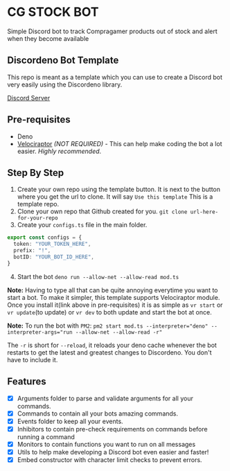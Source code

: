 # CG STOCK BOT

Simple Discord bot to track Compragamer products out of stock and alert when they become available

## Discordeno Bot Template

This repo is meant as a template which you can use to create a Discord bot very easily using the Discordeno library.

[Discord Server](https://discord.gg/J4NqJ72)

## Pre-requisites

- Deno
- [Velociraptor](https://deno.land/x/velociraptor@v1.0.0-beta.5) _(NOT REQUIRED)_ - This can help make coding the bot a lot easier. _Highly recommended_.

## Step By Step

1. Create your own repo using the template button. It is next to the button where you get the url to clone. It will say `Use this template` This is a template repo.
2. Clone your own repo that Github created for you. `git clone url-here-for-your-repo`
3. Create your `configs.ts` file in the main folder.

```ts
export const configs = {
  token: "YOUR_TOKEN_HERE",
  prefix: "!",
  botID: "YOUR_BOT_ID_HERE",
}
```

4. Start the bot `deno run --allow-net --allow-read mod.ts`

**Note:** Having to type all that can be quite annoying everytime you want to start a bot. To make it simpler, this template supports Velociraptor module. Once you install it(link above in pre-requisites) it is as simple as `vr start` or `vr update`(to update) or `vr dev` to both update and start the bot at once.

**Note:** To run the bot with `PM2`: `pm2 start mod.ts --interpreter="deno" --interpreter-args="run --allow-net --allow-read -r"`

The `-r` is short for `--reload`, it reloads your deno cache whenever the bot restarts to get the latest and greatest changes to Discordeno. You don't have to include it.

## Features

- [x] Arguments folder to parse and validate arguments for all your commands.
- [x] Commands to contain all your bots amazing commands.
- [x] Events folder to keep all your events.
- [x] Inhibitors to contain pre-check requirements on commands before running a command
- [x] Monitors to contain functions you want to run on all messages
- [x] Utils to help make developing a Discord bot even easier and faster!
- [x] Embed constructor with character limit checks to prevent errors.
